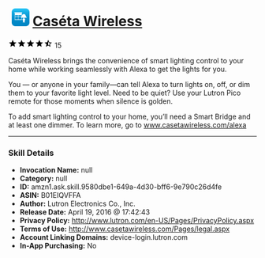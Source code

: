 # &nbsp;<img src="skill_icon" alt="Caséta Wireless icon" width="36"> [Caséta Wireless](http://alexa.amazon.com/#skills/amzn1.ask.skill.9580dbe1-649a-4d30-bff6-9e790c26d4fe)
![4.2 stars](../../images/ic_star_black_18dp_1x.png)![4.2 stars](../../images/ic_star_black_18dp_1x.png)![4.2 stars](../../images/ic_star_black_18dp_1x.png)![4.2 stars](../../images/ic_star_black_18dp_1x.png)![4.2 stars](../../images/ic_star_half_black_18dp_1x.png) 15

Caséta Wireless brings the convenience of smart lighting control to your home while working seamlessly with Alexa to get the lights for you.

You — or anyone in your family—can tell Alexa to turn lights on, off, or dim them to your favorite light level. Need to be quiet? Use your Lutron Pico remote for those moments when silence is golden.

To add smart lighting control to your home, you’ll need a Smart Bridge and at least one dimmer.  To learn more, go to www.casetawireless.com/alexa

***

### Skill Details

* **Invocation Name:** null
* **Category:** null
* **ID:** amzn1.ask.skill.9580dbe1-649a-4d30-bff6-9e790c26d4fe
* **ASIN:** B01EIQVFFA
* **Author:** Lutron Electronics Co., Inc.
* **Release Date:** April 19, 2016 @ 17:42:43
* **Privacy Policy:** http://www.lutron.com/en-US/Pages/PrivacyPolicy.aspx
* **Terms of Use:** http://www.casetawireless.com/Pages/legal.aspx
* **Account Linking Domains:** device-login.lutron.com
* **In-App Purchasing:** No
